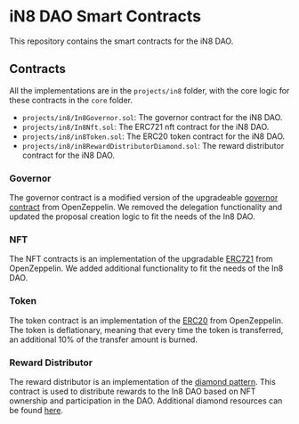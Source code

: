 # iN8 DAO Smart Contracts

This repository contains the smart contracts for the iN8 DAO.

## Contracts

All the implementations are in the `projects/in8` folder, with the core logic for these contracts in the `core` folder.

- `projects/in8/In8Governor.sol`: The governor contract for the iN8 DAO.
- `projects/in8/In8Nft.sol`: The ERC721 nft contract for the iN8 DAO.
- `projects/in8/in8Token.sol`: The ERC20 token contract for the iN8 DAO.
- `projects/in8/in8RewardDistributorDiamond.sol`: The reward distributor contract for the iN8 DAO.

### Governor

The governor contract is a modified version of the upgradeable [governor contract](https://docs.openzeppelin.com/contracts/4.x/governance) from OpenZeppelin. We removed the delegation functionality and updated the proposal creation logic to fit the needs of the In8 DAO.

### NFT

The NFT contracts is an implementation of the upgradable [ERC721](https://docs.openzeppelin.com/contracts/4.x/erc721) from OpenZeppelin. We added additional functionality to fit the needs of the In8 DAO.

### Token

The token contract is an implementation of the [ERC20](https://docs.openzeppelin.com/contracts/4.x/erc20) from OpenZeppelin. The token is deflationary, meaning that every time the token is transferred, an additional 10% of the transfer amount is burned.

### Reward Distributor

The reward distributor is an implementation of the [diamond pattern](https://eips.ethereum.org/EIPS/eip-2535). This contract is used to distribute rewards to the In8 DAO based on NFT ownership and participation in the DAO. Additional diamond resources can be found [here](https://github.com/mudgen/awesome-diamonds).
